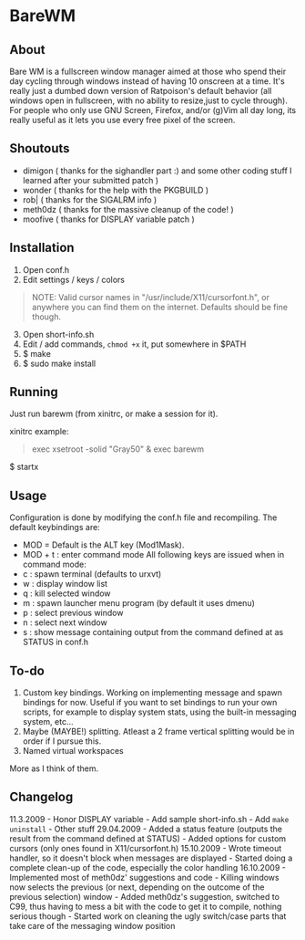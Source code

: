 # BareWM

## About

Bare WM is a fullscreen window manager aimed at those who spend their day cycling through windows instead of having 10 onscreen at a time.
It's really just a dumbed down version of Ratpoison's default behavior (all windows open in fullscreen, with no ability to resize,just to cycle through).
For people who only use GNU Screen, Firefox, and/or (g)Vim all day long, its really useful as it lets you use every free pixel of the screen.

## Shoutouts

- dimigon ( thanks for the sighandler part :) and some other coding stuff I learned after your submitted patch )
- wonder  ( thanks for the help with the PKGBUILD )
- rob|    ( thanks for the SIGALRM info )
- meth0dz ( thanks for the massive cleanup of the code! )
- moofive ( thanks for DISPLAY variable patch )

## Installation

1. Open conf.h
2. Edit settings / keys / colors
> NOTE: Valid cursor names in "/usr/include/X11/cursorfont.h", or anywhere you can find them on the internet. Defaults should be fine though.
3. Open short-info.sh
4. Edit / add commands, `chmod +x` it, put somewhere in $PATH
5. $ make
6. $ sudo make install

## Running

Just run barewm (from xinitrc, or make a session for it).

xinitrc example:
> exec xsetroot -solid "Gray50" &
> exec barewm

$ startx

## Usage

Configuration is done by modifying the conf.h file and recompiling.
The default keybindings are:
- MOD = Default is the ALT key (Mod1Mask).
- MOD + t : enter command mode
All following keys are issued when in command mode:
- c : spawn terminal (defaults to urxvt)
- w : display window list
- q : kill selected window
- m : spawn launcher menu program (by default it uses dmenu)
- p : select previous window
- n : select next window
- s : show message containing output from the command defined at as STATUS in conf.h

## To-do

1. Custom key bindings. Working on implementing message and spawn bindings for now. Useful if you want to set bindings to run your own scripts, for example to display system stats, using the built-in messaging system, etc...
2. Maybe (MAYBE!) splitting. Atleast a 2 frame vertical splitting would be in order if I pursue this.
3. Named virtual workspaces

More as I think of them.

## Changelog

11.3.2009
           - Honor DISPLAY variable
           - Add sample short-info.sh
           - Add `make uninstall`
           - Other stuff
29.04.2009
           - Added a status feature (outputs the result from the command defined at STATUS)
           - Added options for custom cursors (only ones found in X11/cursorfont.h)
15.10.2009
           - Wrote timeout handler, so it doesn't block when messages are displayed
           - Started doing a complete clean-up of the code, especially the color handling
16.10.2009
           - Implemented most of meth0dz' suggestions and code
           - Killing windows now selects the previous (or next, depending on the outcome
             of the previous selection) window
           - Added meth0dz's suggestion, switched to C99, thus having to mess a bit with the
             code to get it to compile, nothing serious though
           - Started work on cleaning the ugly switch/case parts that take care of the
             messaging window position
